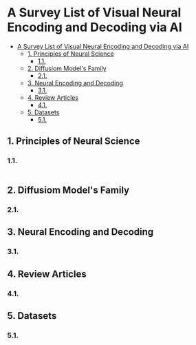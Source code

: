 # A Survey List of Visual Neural Encoding and Decoding via AI

- [A Survey List of Visual Neural Encoding and Decoding via AI](#a-survey-list-of-visual-neural-encoding-and-decoding-via-ai)
  - [1. Principles of Neural Science](#1-principles-of-neural-science)
    - [1.1.](#11)
  - [2. Diffusiom Model's Family](#2-diffusiom-models-family)
    - [2.1.](#21)
  - [3. Neural Encoding and Decoding](#3-neural-encoding-and-decoding)
    - [3.1.](#31)
  - [4. Review Articles](#4-review-articles)
    - [4.1.](#41)
  - [5. Datasets](#5-datasets)
    - [5.1.](#51)

## 1. Principles of Neural Science
### 1.1. 
``` bibtex

```

## 2. Diffusiom Model's Family
### 2.1. 

## 3. Neural Encoding and Decoding
### 3.1. 

## 4. Review Articles
### 4.1. 

## 5. Datasets
### 5.1. 
